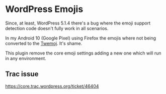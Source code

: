 # WordPress Emojis

Since, at least, WordPress 5.1.4 there's a bug where the emoji support detection code doesn't fully work in all scenarios.

In my Android 10 (Google Pixel) using Firefox the emojis where not being converted to the [Twemoj](https://github.com/twitter/twemoji). It's shame.

This plugin remove the core emoji settings adding a new one which will run in any environment.

## Trac issue

https://core.trac.wordpress.org/ticket/46404